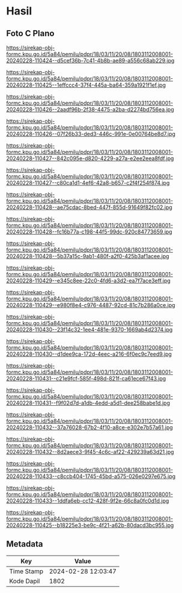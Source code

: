 # Hasil

## Foto C Plano

https://sirekap-obj-formc.kpu.go.id/5a84/pemilu/pdpr/18/03/11/20/08/1803112008001-20240228-110424--d5cef36b-7c41-4b8b-ae89-a556c68ab229.jpg

https://sirekap-obj-formc.kpu.go.id/5a84/pemilu/pdpr/18/03/11/20/08/1803112008001-20240228-110425--1effccc4-37f4-445a-ba64-359a1921f1ef.jpg

https://sirekap-obj-formc.kpu.go.id/5a84/pemilu/pdpr/18/03/11/20/08/1803112008001-20240228-110426--2aadf96b-2f38-4475-a2ba-d2274bd756ea.jpg

https://sirekap-obj-formc.kpu.go.id/5a84/pemilu/pdpr/18/03/11/20/08/1803112008001-20240228-110426--07f26b33-ded3-446c-991e-0e00764be8d7.jpg

https://sirekap-obj-formc.kpu.go.id/5a84/pemilu/pdpr/18/03/11/20/08/1803112008001-20240228-110427--842c095e-d820-4229-a27a-e2ee2eea8fdf.jpg

https://sirekap-obj-formc.kpu.go.id/5a84/pemilu/pdpr/18/03/11/20/08/1803112008001-20240228-110427--c80ca1d1-4ef6-42a8-b657-c2f4f254f874.jpg

https://sirekap-obj-formc.kpu.go.id/5a84/pemilu/pdpr/18/03/11/20/08/1803112008001-20240228-110428--ae75cdac-8bed-447f-855d-91649f82fc02.jpg

https://sirekap-obj-formc.kpu.go.id/5a84/pemilu/pdpr/18/03/11/20/08/1803112008001-20240228-110428--fc16b77a-c198-44f5-99dc-920c84773659.jpg

https://sirekap-obj-formc.kpu.go.id/5a84/pemilu/pdpr/18/03/11/20/08/1803112008001-20240228-110428--5b37a15c-9ab1-480f-a2f0-425b3af1acee.jpg

https://sirekap-obj-formc.kpu.go.id/5a84/pemilu/pdpr/18/03/11/20/08/1803112008001-20240228-110429--e345c8ee-22c0-4fd6-a3d2-ea7f7ace3eff.jpg

https://sirekap-obj-formc.kpu.go.id/5a84/pemilu/pdpr/18/03/11/20/08/1803112008001-20240228-110429--e980f8e4-c976-4487-92cd-81c7b286a0ce.jpg

https://sirekap-obj-formc.kpu.go.id/5a84/pemilu/pdpr/18/03/11/20/08/1803112008001-20240228-110430--23f14c32-1ee4-481e-9370-1669ab4d2374.jpg

https://sirekap-obj-formc.kpu.go.id/5a84/pemilu/pdpr/18/03/11/20/08/1803112008001-20240228-110430--d1dee9ca-172d-4eec-a216-6f0ec9c7eed9.jpg

https://sirekap-obj-formc.kpu.go.id/5a84/pemilu/pdpr/18/03/11/20/08/1803112008001-20240228-110431--c21e9fcf-585f-498d-821f-ca61ece67f43.jpg

https://sirekap-obj-formc.kpu.go.id/5a84/pemilu/pdpr/18/03/11/20/08/1803112008001-20240228-110431--f9f02d7d-a1db-4edd-a5d1-dee258babe1d.jpg

https://sirekap-obj-formc.kpu.go.id/5a84/pemilu/pdpr/18/03/11/20/08/1803112008001-20240228-110432--37a76028-67b2-4f10-a8ce-e302e7b57a61.jpg

https://sirekap-obj-formc.kpu.go.id/5a84/pemilu/pdpr/18/03/11/20/08/1803112008001-20240228-110432--8d2aece3-9f45-4c6c-af22-429239a63d21.jpg

https://sirekap-obj-formc.kpu.go.id/5a84/pemilu/pdpr/18/03/11/20/08/1803112008001-20240228-110433--c8ccb404-1745-45bd-a575-026e0297e675.jpg

https://sirekap-obj-formc.kpu.go.id/5a84/pemilu/pdpr/18/03/11/20/08/1803112008001-20240228-110433--1ddfa6eb-cc12-428f-9f2e-66c8a0fc0d1d.jpg

https://sirekap-obj-formc.kpu.go.id/5a84/pemilu/pdpr/18/03/11/20/08/1803112008001-20240228-110425--b18225e3-be9c-4f21-a62b-80dacd3bc955.jpg


## Metadata

| Key        | Value               |
| ---------- | ------------------- |
| Time Stamp | 2024-02-28 12:03:47 |
| Kode Dapil | 1802                |



